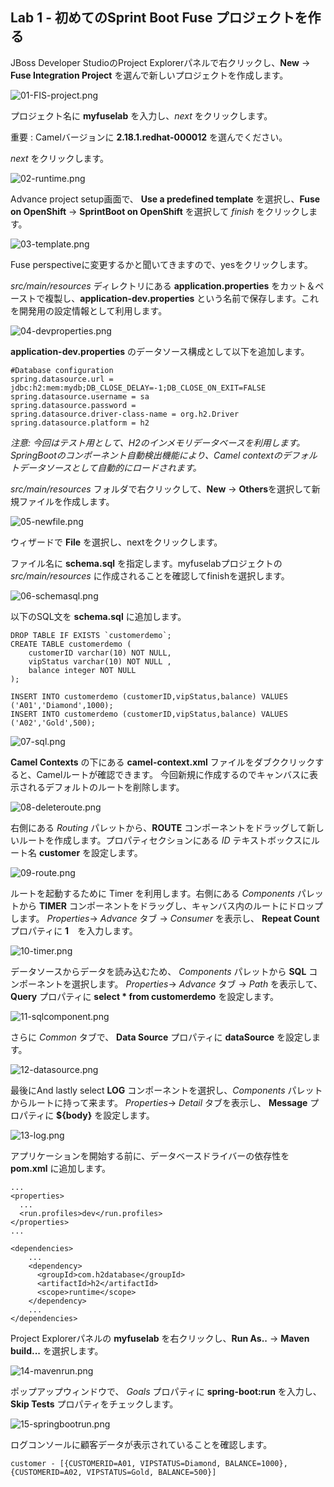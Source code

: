 ## Lab 1 - 初めてのSprint Boot Fuse プロジェクトを作る
JBoss Developer StudioのProject Explorerパネルで右クリックし、**New** -> **Fuse Integration Project** を選んで新しいプロジェクトを作成します。

![01-FIS-project.png](./img/01-FIS-project.png)

プロジェクト名に **myfuselab** を入力し、*next* をクリックします。

重要 : Camelバージョンに **2.18.1.redhat-000012** を選んでください。

*next* をクリックします。

![02-runtime.png](./img/02-runtime.png)

Advance project setup画面で、 **Use a predefined template** を選択し、**Fuse on OpenShift** -> **SprintBoot on OpenShift** を選択して *finish* をクリックします。

![03-template.png](./img/03-template.png)

Fuse perspectiveに変更するかと聞いてきますので、yesをクリックします。

*src/main/resources* ディレクトリにある **application.properties** をカット＆ペーストで複製し、**application-dev.properties** という名前で保存します。これを開発用の設定情報として利用します。

![04-devproperties.png](./img/04-devproperties.png)

**application-dev.properties** のデータソース構成として以下を追加します。

```
#Database configuration
spring.datasource.url = jdbc:h2:mem:mydb;DB_CLOSE_DELAY=-1;DB_CLOSE_ON_EXIT=FALSE
spring.datasource.username = sa
spring.datasource.password = 
spring.datasource.driver-class-name = org.h2.Driver
spring.datasource.platform = h2
```
*注意: 今回はテスト用として、H2のインメモリデータベースを利用します。 SpringBootのコンポーネント自動検出機能により、Camel contextのデフォルトデータソースとして自動的にロードされます。*

*src/main/resources* フォルダで右クリックして、**New** -> **Others**を選択して新規ファイルを作成します。

![05-newfile.png](./img/05-newfile.png)

ウィザードで **File** を選択し、nextをクリックします。

ファイル名に **schema.sql** を指定します。myfuselabプロジェクトの *src/main/resources* に作成されることを確認してfinishを選択します。

![06-schemasql.png](./img/06-schemasql.png)

以下のSQL文を **schema.sql** に追加します。

```
DROP TABLE IF EXISTS `customerdemo`;
CREATE TABLE customerdemo (
	customerID varchar(10) NOT NULL,
	vipStatus varchar(10) NOT NULL ,
	balance integer NOT NULL
);

INSERT INTO customerdemo (customerID,vipStatus,balance) VALUES ('A01','Diamond',1000);
INSERT INTO customerdemo (customerID,vipStatus,balance) VALUES ('A02','Gold',500);
```

![07-sql.png](./img/07-sql.png)

**Camel Contexts** の下にある **camel-context.xml** ファイルをダブククリックすると、Camelルートが確認できます。
今回新規に作成するのでキャンバスに表示されるデフォルトのルートを削除します。

![08-deleteroute.png](./img/08-deleteroute.png)

右側にある *Routing* パレットから、**ROUTE** コンポーネントをドラッグして新しいルートを作成します。プロパティセクションにある *ID* テキストボックスにルート名 **customer** を設定します。

![09-route.png](./img/09-route.png)

ルートを起動するために Timer を利用します。右側にある *Components* パレットから **TIMER** コンポーネントをドラッグし、キャンバス内のルートにドロップします。 *Properties*-> *Advance* タブ -> *Consumer* を表示し、 **Repeat Count** プロパティに **1**　を入力します。

![10-timer.png](./img/10-timer.png)

データソースからデータを読み込むため、 *Components* パレットから **SQL** コンポーネントを選択します。 *Properties*-> *Advance* タブ -> *Path* を表示して、 **Query** プロパティに **select * from customerdemo** を設定します。 

![11-sqlcomponent.png](./img/11-sqlcomponent.png)

さらに *Common* タブで、 **Data Source** プロパティに **dataSource** を設定します。

![12-datasource.png](./img/12-datasource.png)

最後にAnd lastly select **LOG** コンポーネントを選択し、*Components* パレットからルートに持って来ます。 *Properties*-> *Detail* タブを表示し、 **Message** プロパティに **${body}** を設定します。

![13-log.png](./img/13-log.png)

アプリケーションを開始する前に、データベースドライバーの依存性を **pom.xml** に追加します。

```
...
<properties>
  ...
  <run.profiles>dev</run.profiles>
</properties>
...

<dependencies>
	...
    <dependency>
      <groupId>com.h2database</groupId>
      <artifactId>h2</artifactId>
      <scope>runtime</scope>
    </dependency>
    ...
</dependencies>
```
Project Explorerパネルの **myfuselab** を右クリックし、**Run As..** -> **Maven build...** を選択します。

![14-mavenrun.png](./img/14-mavenrun.png)

ポップアップウィンドウで、 *Goals* プロパティに **spring-boot:run** を入力し、 **Skip Tests** プロパティをチェックします。

![15-springbootrun.png](./img/15-springbootrun.png)

ログコンソールに顧客データが表示されていることを確認します。
```
customer - [{CUSTOMERID=A01, VIPSTATUS=Diamond, BALANCE=1000}, {CUSTOMERID=A02, VIPSTATUS=Gold, BALANCE=500}]
```

